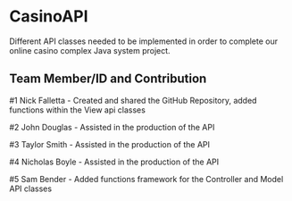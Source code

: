 # CasinoAPI

Different API classes needed to be implemented in order to complete our online casino complex Java system project.

## Team Member/ID and Contribution

#1 Nick Falletta - Created and shared the GitHub Repository, added functions within the View api classes

#2 John Douglas - Assisted in the production of the API

#3 Taylor Smith - Assisted in the production of the API

#4 Nicholas Boyle - Assisted in the production of the API

#5 Sam Bender - Added functions framework for the Controller and Model API classes
